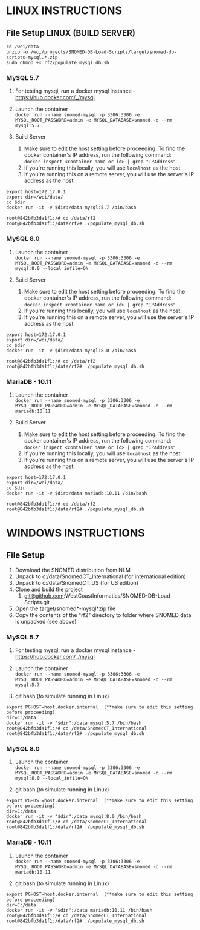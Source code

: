 # LINUX INSTRUCTIONS

## File Setup LINUX (BUILD SERVER)
```
cd /wci/data
unzip -o /wci/projects/SNOMED-DB-Load-Scripts/target/snomed-db-scripts-mysql.*.zip
sudo chmod +x rf2/populate_mysql_db.sh
```

### MySQL 5.7
1. For testing mysql, run a docker mysql instance - https://hub.docker.com/_/mysql


2. Launch the container </br>
`docker run --name snomed-mysql -p 3306:3306 -e MYSQL_ROOT_PASSWORD=admin -e MYSQL_DATABASE=snomed -d --rm mysql:5.7`


3. Build Server
   1. Make sure to edit the host setting before proceeding. To find the docker container's IP address, run the following command:</br> `docker inspect <container name or id> | grep "IPAddress"`
   2. If you're running this locally, you will use `localhost` as the host. 
   3. If you're running this on a remote server, you will use the server's IP address as the host.
```
export host=172.17.0.1
export dir=/wci/data/
cd $dir
docker run -it -v $dir:/data mysql:5.7 /bin/bash

root@842bfb3da1f1:/# cd /data/rf2
root@842bfb3da1f1:/data/rf2# ./populate_mysql_db.sh

```

### MySQL 8.0

1. Launch the container </br>
`docker run --name snomed-mysql -p 3306:3306 -e MYSQL_ROOT_PASSWORD=admin -e MYSQL_DATABASE=snomed -d --rm mysql:8.0 --local_infile=ON`


2. Build Server
   1. Make sure to edit the host setting before proceeding. To find the docker container's IP address, run the following command:</br> `docker inspect <container name or id> | grep "IPAddress"`
   2. If you're running this locally, you will use `localhost` as the host. 
   3. If you're running this on a remote server, you will use the server's IP address as the host.
```
export host=172.17.0.1
export dir=/wci/data/
cd $dir
docker run -it -v $dir:/data mysql:8.0 /bin/bash

root@842bfb3da1f1:/# cd /data/rf2
root@842bfb3da1f1:/data/rf2# ./populate_mysql_db.sh
```

### MariaDB - 10.11 
1. Launch the container </br>
`docker run --name snomed-mysql -p 3306:3306 -e MYSQL_ROOT_PASSWORD=admin -e MYSQL_DATABASE=snomed -d --rm mariadb:10.11`


2. Build Server
   1. Make sure to edit the host setting before proceeding. To find the docker container's IP address, run the following command:</br> `docker inspect <container name or id> | grep "IPAddress"`
   2. If you're running this locally, you will use `localhost` as the host. 
   3. If you're running this on a remote server, you will use the server's IP address as the host.
```
export host=172.17.0.1
export dir=/wci/data/
cd $dir
docker run -it -v $dir:/data mariadb:10.11 /bin/bash

root@842bfb3da1f1:/# cd /data/rf2
root@842bfb3da1f1:/data/rf2# ./populate_mysql_db.sh
```

# WINDOWS INSTRUCTIONS

## File Setup

1. Download the SNOMED distribution from NLM
2. Unpack to c:/data/SnomedCT_International (for international edition)
3. Unpack to c:/data/SnomedCT_US (for US edition)
4. Clone and build the project
   1. git@github.com:WestCoastInformatics/SNOMED-DB-Load-Scripts.git
5. Open the target/snomed*-mysql*zip file
6. Copy the contents of the "rf2" directory to folder where SNOMED data is unpacked (see above)


### MySQL 5.7
1. For testing mysql, run a docker mysql instance - https://hub.docker.com/_/mysql


2. Launch the container </br>
`docker run --name snomed-mysql -p 3306:3306 -e MYSQL_ROOT_PASSWORD=admin -e MYSQL_DATABASE=snomed -d --rm mysql:5.7`


3. git bash (to simulate running in Linux)
```
export PGHOST=host.docker.internal  (**make sure to edit this setting before proceeding)
dir=C:/data
docker run -it -v "$dir":/data mysql:5.7 /bin/bash
root@842bfb3da1f1:/# cd /data/SnomedCT_International
root@842bfb3da1f1:/data/rf2# ./populate_mysql_db.sh
```

### MySQL 8.0 
1. Launch the container </br>
`docker run --name snomed-mysql -p 3306:3306 -e MYSQL_ROOT_PASSWORD=admin -e MYSQL_DATABASE=snomed -d --rm mysql:8.0 --local_infile=ON`


2. git bash (to simulate running in Linux)
```
export PGHOST=host.docker.internal  (**make sure to edit this setting before proceeding)
dir=C:/data
docker run -it -v "$dir":/data mysql:8.0 /bin/bash
root@842bfb3da1f1:/# cd /data/SnomedCT_International
root@842bfb3da1f1:/data/rf2# ./populate_mysql_db.sh
```

### MariaDB - 10.11
1. Launch the container </br>
`docker run --name snomed-mysql -p 3306:3306 -e MYSQL_ROOT_PASSWORD=admin -e MYSQL_DATABASE=snomed -d --rm mariadb:10.11`


2. git bash (to simulate running in Linux)
```
export PGHOST=host.docker.internal  (**make sure to edit this setting before proceeding)
dir=C:/data
docker run -it -v "$dir":/data mariadb:10.11 /bin/bash
root@842bfb3da1f1:/# cd /data/SnomedCT_International
root@842bfb3da1f1:/data/rf2# ./populate_mysql_db.sh
```